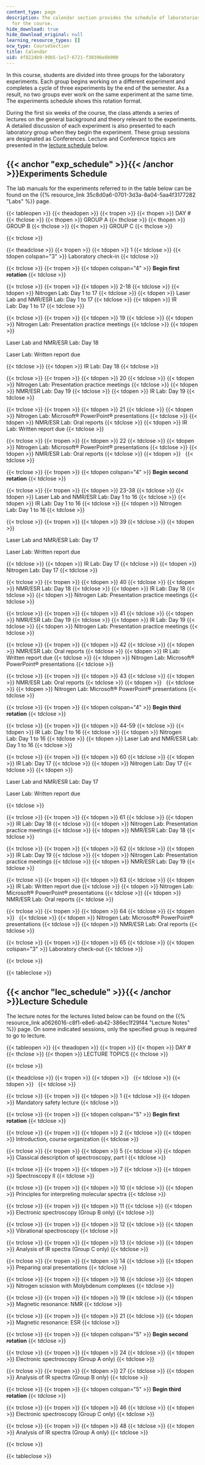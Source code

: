 ```yaml
---
content_type: page
description: The calendar section provides the schedule of laboratories and lectures
  for the course.
hide_download: true
hide_download_original: null
learning_resource_types: []
ocw_type: CourseSection
title: Calendar
uid: 4f8224b9-99b5-1e17-6721-f30396e0b900
---
```


In this course, students are divided into three groups for the laboratory experiments. Each group begins working on a different experiment and completes a cycle of three experiments by the end of the semester. As a result, no two groups ever work on the same experiment at the same time. The experiments schedule shows this rotation format.

During the first six weeks of the course, the class attends a series of lectures on the general background and theory relevant to the experiments. A detailed discussion of each experiment is also presented to each laboratory group when they begin the experiment. These group sessions are designated as Conferences. Lecture and Conference topics are presented in the [lecture schedule](#lec_schedule) below.

{{< anchor "exp_schedule" >}}{{< /anchor >}}Experiments Schedule
----------------------------------------------------------------

The lab manuals for the experiments referred to in the table below can be found on the {{% resource_link 35c8d0a6-0701-3d3a-8a04-5aa4f3177282 "Labs" %}} page.

{{< tableopen >}}
{{< theadopen >}}
{{< tropen >}}
{{< thopen >}}
DAY #
{{< thclose >}}
{{< thopen >}}
GROUP A
{{< thclose >}}
{{< thopen >}}
GROUP B
{{< thclose >}}
{{< thopen >}}
GROUP C
{{< thclose >}}

{{< trclose >}}

{{< theadclose >}}
{{< tropen >}}
{{< tdopen >}}
1
{{< tdclose >}}
{{< tdopen colspan="3" >}}
Laboratory check-in
{{< tdclose >}}

{{< trclose >}}
{{< tropen >}}
{{< tdopen colspan="4" >}}
**Begin first rotation**
{{< tdclose >}}

{{< trclose >}}
{{< tropen >}}
{{< tdopen >}}
2-18
{{< tdclose >}}
{{< tdopen >}}
Nitrogen Lab: Day 1 to 17
{{< tdclose >}}
{{< tdopen >}}
Laser Lab and NMR/ESR Lab: Day 1 to 17
{{< tdclose >}}
{{< tdopen >}}
IR Lab: Day 1 to 17
{{< tdclose >}}

{{< trclose >}}
{{< tropen >}}
{{< tdopen >}}
19
{{< tdclose >}}
{{< tdopen >}}
Nitrogen Lab: Presentation practice meetings
{{< tdclose >}}
{{< tdopen >}}


Laser Lab and NMR/ESR Lab: Day 18

Laser Lab: Written report due


{{< tdclose >}}
{{< tdopen >}}
IR Lab: Day 18
{{< tdclose >}}

{{< trclose >}}
{{< tropen >}}
{{< tdopen >}}
20
{{< tdclose >}}
{{< tdopen >}}
Nitrogen Lab: Presentation practice meetings
{{< tdclose >}}
{{< tdopen >}}
NMR/ESR Lab: Day 19
{{< tdclose >}}
{{< tdopen >}}
IR Lab: Day 19
{{< tdclose >}}

{{< trclose >}}
{{< tropen >}}
{{< tdopen >}}
21
{{< tdclose >}}
{{< tdopen >}}
Nitrogen Lab: Microsoft® PowerPoint® presentations
{{< tdclose >}}
{{< tdopen >}}
NMR/ESR Lab: Oral reports
{{< tdclose >}}
{{< tdopen >}}
IR Lab: Written report due
{{< tdclose >}}

{{< trclose >}}
{{< tropen >}}
{{< tdopen >}}
22
{{< tdclose >}}
{{< tdopen >}}
Nitrogen Lab: Microsoft® PowerPoint® presentations
{{< tdclose >}}
{{< tdopen >}}
NMR/ESR Lab: Oral reports
{{< tdclose >}}
{{< tdopen >}}
 
{{< tdclose >}}

{{< trclose >}}
{{< tropen >}}
{{< tdopen colspan="4" >}}
**Begin second rotation**
{{< tdclose >}}

{{< trclose >}}
{{< tropen >}}
{{< tdopen >}}
23-38
{{< tdclose >}}
{{< tdopen >}}
Laser Lab and NMR/ESR Lab: Day 1 to 16
{{< tdclose >}}
{{< tdopen >}}
IR Lab: Day 1 to 16
{{< tdclose >}}
{{< tdopen >}}
Nitrogen Lab: Day 1 to 16
{{< tdclose >}}

{{< trclose >}}
{{< tropen >}}
{{< tdopen >}}
39
{{< tdclose >}}
{{< tdopen >}}


Laser Lab and NMR/ESR Lab: Day 17

Laser Lab: Written report due


{{< tdclose >}}
{{< tdopen >}}
IR Lab: Day 17
{{< tdclose >}}
{{< tdopen >}}
Nitrogen Lab: Day 17
{{< tdclose >}}

{{< trclose >}}
{{< tropen >}}
{{< tdopen >}}
40
{{< tdclose >}}
{{< tdopen >}}
NMR/ESR Lab: Day 18
{{< tdclose >}}
{{< tdopen >}}
IR Lab: Day 18
{{< tdclose >}}
{{< tdopen >}}
Nitrogen Lab: Presentation practice meetings
{{< tdclose >}}

{{< trclose >}}
{{< tropen >}}
{{< tdopen >}}
41
{{< tdclose >}}
{{< tdopen >}}
NMR/ESR Lab: Day 19
{{< tdclose >}}
{{< tdopen >}}
IR Lab: Day 19
{{< tdclose >}}
{{< tdopen >}}
Nitrogen Lab: Presentation practice meetings
{{< tdclose >}}

{{< trclose >}}
{{< tropen >}}
{{< tdopen >}}
42
{{< tdclose >}}
{{< tdopen >}}
NMR/ESR Lab: Oral reports
{{< tdclose >}}
{{< tdopen >}}
IR Lab: Written report due
{{< tdclose >}}
{{< tdopen >}}
Nitrogen Lab: Microsoft® PowerPoint® presentations
{{< tdclose >}}

{{< trclose >}}
{{< tropen >}}
{{< tdopen >}}
43
{{< tdclose >}}
{{< tdopen >}}
NMR/ESR Lab: Oral reports
{{< tdclose >}}
{{< tdopen >}}
 
{{< tdclose >}}
{{< tdopen >}}
Nitrogen Lab: Microsoft® PowerPoint® presentations
{{< tdclose >}}

{{< trclose >}}
{{< tropen >}}
{{< tdopen colspan="4" >}}
**Begin third rotation**
{{< tdclose >}}

{{< trclose >}}
{{< tropen >}}
{{< tdopen >}}
44-59
{{< tdclose >}}
{{< tdopen >}}
IR Lab: Day 1 to 16
{{< tdclose >}}
{{< tdopen >}}
Nitrogen Lab: Day 1 to 16
{{< tdclose >}}
{{< tdopen >}}
Laser Lab and NMR/ESR Lab: Day 1 to 16
{{< tdclose >}}

{{< trclose >}}
{{< tropen >}}
{{< tdopen >}}
60
{{< tdclose >}}
{{< tdopen >}}
IR Lab: Day 17
{{< tdclose >}}
{{< tdopen >}}
Nitrogen Lab: Day 17
{{< tdclose >}}
{{< tdopen >}}


Laser Lab and NMR/ESR Lab: Day 17

Laser Lab: Written report due


{{< tdclose >}}

{{< trclose >}}
{{< tropen >}}
{{< tdopen >}}
61
{{< tdclose >}}
{{< tdopen >}}
IR Lab: Day 18
{{< tdclose >}}
{{< tdopen >}}
Nitrogen Lab: Presentation practice meetings
{{< tdclose >}}
{{< tdopen >}}
NMR/ESR Lab: Day 18
{{< tdclose >}}

{{< trclose >}}
{{< tropen >}}
{{< tdopen >}}
62
{{< tdclose >}}
{{< tdopen >}}
IR Lab: Day 19
{{< tdclose >}}
{{< tdopen >}}
Nitrogen Lab: Presentation practice meetings
{{< tdclose >}}
{{< tdopen >}}
NMR/ESR Lab: Day 19
{{< tdclose >}}

{{< trclose >}}
{{< tropen >}}
{{< tdopen >}}
63
{{< tdclose >}}
{{< tdopen >}}
IR Lab: Written report due
{{< tdclose >}}
{{< tdopen >}}
Nitrogen Lab: Microsoft® PowerPoint® presentations
{{< tdclose >}}
{{< tdopen >}}
NMR/ESR Lab: Oral reports
{{< tdclose >}}

{{< trclose >}}
{{< tropen >}}
{{< tdopen >}}
64
{{< tdclose >}}
{{< tdopen >}}
 
{{< tdclose >}}
{{< tdopen >}}
Nitrogen Lab: Microsoft® PowerPoint® presentations
{{< tdclose >}}
{{< tdopen >}}
NMR/ESR Lab: Oral reports
{{< tdclose >}}

{{< trclose >}}
{{< tropen >}}
{{< tdopen >}}
65
{{< tdclose >}}
{{< tdopen colspan="3" >}}
Laboratory check-out
{{< tdclose >}}

{{< trclose >}}

{{< tableclose >}}

{{< anchor "lec_schedule" >}}{{< /anchor >}}Lecture Schedule
------------------------------------------------------------

The lecture notes for the lectures listed below can be found on the {{% resource_link a0626016-c8f1-e8e6-ab42-386ec1f29f44 "Lecture Notes" %}} page. On some indicated sessions, only the specified group is required to go to lecture.

{{< tableopen >}}
{{< theadopen >}}
{{< tropen >}}
{{< thopen >}}
DAY #
{{< thclose >}}
{{< thopen >}}
LECTURE TOPICS
{{< thclose >}}

{{< trclose >}}

{{< theadclose >}}
{{< tropen >}}
{{< tdopen >}}
 
{{< tdclose >}}
{{< tdopen >}}
 
{{< tdclose >}}

{{< trclose >}}
{{< tropen >}}
{{< tdopen >}}
1
{{< tdclose >}}
{{< tdopen >}}
Mandatory safety lecture
{{< tdclose >}}

{{< trclose >}}
{{< tropen >}}
{{< tdopen colspan="5" >}}
**Begin first rotation**
{{< tdclose >}}

{{< trclose >}}
{{< tropen >}}
{{< tdopen >}}
2
{{< tdclose >}}
{{< tdopen >}}
Introduction, course organization
{{< tdclose >}}

{{< trclose >}}
{{< tropen >}}
{{< tdopen >}}
5
{{< tdclose >}}
{{< tdopen >}}
Classical description of spectroscopy, part I
{{< tdclose >}}

{{< trclose >}}
{{< tropen >}}
{{< tdopen >}}
7
{{< tdclose >}}
{{< tdopen >}}
Spectroscopy II
{{< tdclose >}}

{{< trclose >}}
{{< tropen >}}
{{< tdopen >}}
10
{{< tdclose >}}
{{< tdopen >}}
Principles for interpreting molecular spectra
{{< tdclose >}}

{{< trclose >}}
{{< tropen >}}
{{< tdopen >}}
11
{{< tdclose >}}
{{< tdopen >}}
Electronic spectroscopy (Group B only)
{{< tdclose >}}

{{< trclose >}}
{{< tropen >}}
{{< tdopen >}}
12
{{< tdclose >}}
{{< tdopen >}}
Vibrational spectroscopy
{{< tdclose >}}

{{< trclose >}}
{{< tropen >}}
{{< tdopen >}}
13
{{< tdclose >}}
{{< tdopen >}}
Analysis of IR spectra (Group C only)
{{< tdclose >}}

{{< trclose >}}
{{< tropen >}}
{{< tdopen >}}
14
{{< tdclose >}}
{{< tdopen >}}
Preparing oral presentations
{{< tdclose >}}

{{< trclose >}}
{{< tropen >}}
{{< tdopen >}}
16
{{< tdclose >}}
{{< tdopen >}}
Nitrogen scission with Molybdenum complexes
{{< tdclose >}}

{{< trclose >}}
{{< tropen >}}
{{< tdopen >}}
19
{{< tdclose >}}
{{< tdopen >}}
Magnetic resonance: NMR
{{< tdclose >}}

{{< trclose >}}
{{< tropen >}}
{{< tdopen >}}
21
{{< tdclose >}}
{{< tdopen >}}
Magnetic resonance: ESR
{{< tdclose >}}

{{< trclose >}}
{{< tropen >}}
{{< tdopen colspan="5" >}}
**Begin second rotation**
{{< tdclose >}}

{{< trclose >}}
{{< tropen >}}
{{< tdopen >}}
24
{{< tdclose >}}
{{< tdopen >}}
Electronic spectroscopy (Group A only)
{{< tdclose >}}

{{< trclose >}}
{{< tropen >}}
{{< tdopen >}}
27
{{< tdclose >}}
{{< tdopen >}}
Analysis of IR spectra (Group B only)
{{< tdclose >}}

{{< trclose >}}
{{< tropen >}}
{{< tdopen colspan="5" >}}
**Begin third rotation**
{{< tdclose >}}

{{< trclose >}}
{{< tropen >}}
{{< tdopen >}}
46
{{< tdclose >}}
{{< tdopen >}}
Electronic spectroscopy (Group C only)
{{< tdclose >}}

{{< trclose >}}
{{< tropen >}}
{{< tdopen >}}
48
{{< tdclose >}}
{{< tdopen >}}
Analysis of IR spectra (Group A only)
{{< tdclose >}}

{{< trclose >}}

{{< tableclose >}}